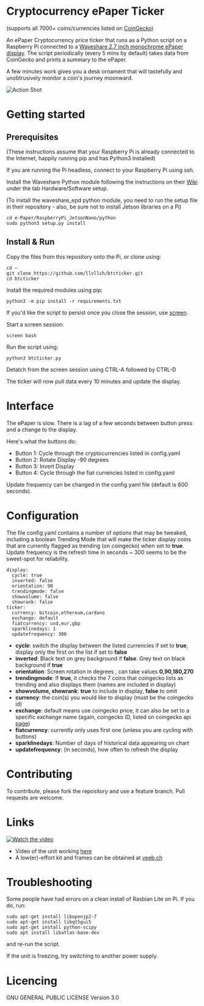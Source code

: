 # Cryptocurrency ePaper Ticker 
(supports all 7000+ coins/currencies listed on [CoinGecko](https://api.coingecko.com/api/v3/coins/list))

An ePaper Cryptocurrency price ticker that runs as a Python script on a Raspberry Pi connected to a [Waveshare 2.7 inch monochrome ePaper display](https://www.waveshare.com/wiki/2.7inch_e-Paper_HAT). The script periodically (every 5 mins by default) takes data from CoinGecko and prints a summary to the ePaper.

A few minutes work gives you a desk ornament that will tastefully and unobtrusively monitor a coin's journey moonward.

![Action Shot](/images/actionshot/BasicLunar.jpg)


# Getting started

## Prerequisites

(These instructions assume that your Raspberry Pi is already connected to the Internet, happily running pip and has Python3 installed)

If you are running the Pi headless, connect to your Raspberry Pi using ssh.

Install the Waveshare Python module following the instructions on their [Wiki](https://www.waveshare.com/wiki/2.7inch_e-Paper_HAT) under the tab Hardware/Software setup.

(To install the waveshare_epd python module, you need to run the setup file in their repository - also, be sure not to install Jetson libraries on a Pi)

```
cd e-Paper/RaspberryPi_JetsonNano/python
sudo python3 setup.py install
```
## Install & Run

Copy the files from this repository onto the Pi, or clone using:

```
cd ~
git clone https://github.com/llvllch/btcticker.git
cd btcticker
```


Install the required modules using pip:

```
python3 -m pip install -r requirements.txt
```

If you'd like the script to persist once you close the session, use [screen](https://linuxize.com/post/how-to-use-linux-screen/).

Start a screen session:

```
screen bash
```

Run the script using:

```
python3 btcticker.py
```

Detatch from the screen session using CTRL-A followed by CTRL-D

The ticker will now pull data every 10 minutes and update the display. 

# Interface

The ePaper is slow. There is a lag of a few seconds between button press and a change to the display. 

Here's what the buttons do:
- Button 1: Cycle through the cryptocurrencies listed in config.yaml
- Button 2: Rotate Display -90 degrees
- Button 3: Invert Display
- Button 4: Cycle through the fiat currencies listed in config.yaml

Update frequency can be changed in the config.yaml file (default is 600 seconds).

# Configuration

The file config.yaml contains a number of options that may be tweaked, including a boolean Trending Mode that will make the ticker display coins 
that are currently flagged as trending (on coingecko) when set to **true**. Update frequency is the refresh time in seconds ~ 300 seems to be the sweet-spot for reliability.

```
display:
  cycle: true
  inverted: false
  orientation: 90
  trendingmode: false
  showvolume: false
  showrank: false
ticker:
  currency: bitcoin,ethereum,cardano
  exchange: default
  fiatcurrency: usd,eur,gbp
  sparklinedays: 1 
  updatefrequency: 300
```

- **cycle**: switch the display between the listed currencies if set to **true**, display only the first on the list if set to **false**
- **inverted**: Black text on grey background if **false**. Grey text on black background if **true**
- **orientation**: Screen rotation in degrees , can take values **0,90,180,270**
- **trendingmode**: If **true**, it checks the 7 coins that coingecko lists as trending and also displays them (names are included in display)
- **showvolume, showrank**: **true** to include in display, **false** to omit
- **currency**: the coin(s) you would like to display (must be the coingecko id)
- **exchange**: default means use coingecko price, it can also be set to a specific exchange name (again, coingecko ID, listed on coingecko api [page](https://www.coingecko.com/api/documentations/v3))
- **fiatcurrency**: currently only uses first one (unless you are cycling with buttons)
- **sparklinedays**: Number of days of historical data appearing on chart
- **updatefrequency**: (in seconds), how often to refresh the display 

# Contributing

To contribute, please fork the repository and use a feature branch. Pull requests are welcome.

# Links
[![Watch the video](https://img.youtube.com/vi/DNLUmJb7Mj8/maxresdefault.jpg)](https://youtu.be/DNLUmJb7Mj8) 
- Video of the unit working [here](https://youtu.be/DNLUmJb7Mj8)
- A low(er)-effort kit and frames can be obtained at [veeb.ch](http://www.veeb.ch/)

# Troubleshooting

Some people have had errors on a clean install of Rasbian Lite on Pi. If you do, run:

```
sudo apt-get install libopenjp2-7
sudo apt-get install libqt5gui5
sudo apt-get install python-scipy
sudo apt install libatlas-base-dev
```

and re-run the script.

If the unit is freezing, try switching to another power supply. 

# Licencing

GNU GENERAL PUBLIC LICENSE Version 3.0
